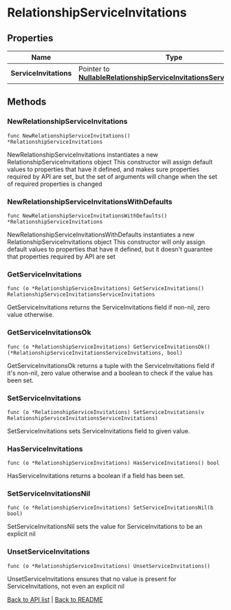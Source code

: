 # RelationshipServiceInvitations

## Properties

Name | Type | Description | Notes
------------ | ------------- | ------------- | -------------
**ServiceInvitations** | Pointer to [**NullableRelationshipServiceInvitationsServiceInvitations**](RelationshipServiceInvitationsServiceInvitations.md) |  | [optional] 

## Methods

### NewRelationshipServiceInvitations

`func NewRelationshipServiceInvitations() *RelationshipServiceInvitations`

NewRelationshipServiceInvitations instantiates a new RelationshipServiceInvitations object
This constructor will assign default values to properties that have it defined,
and makes sure properties required by API are set, but the set of arguments
will change when the set of required properties is changed

### NewRelationshipServiceInvitationsWithDefaults

`func NewRelationshipServiceInvitationsWithDefaults() *RelationshipServiceInvitations`

NewRelationshipServiceInvitationsWithDefaults instantiates a new RelationshipServiceInvitations object
This constructor will only assign default values to properties that have it defined,
but it doesn't guarantee that properties required by API are set

### GetServiceInvitations

`func (o *RelationshipServiceInvitations) GetServiceInvitations() RelationshipServiceInvitationsServiceInvitations`

GetServiceInvitations returns the ServiceInvitations field if non-nil, zero value otherwise.

### GetServiceInvitationsOk

`func (o *RelationshipServiceInvitations) GetServiceInvitationsOk() (*RelationshipServiceInvitationsServiceInvitations, bool)`

GetServiceInvitationsOk returns a tuple with the ServiceInvitations field if it's non-nil, zero value otherwise
and a boolean to check if the value has been set.

### SetServiceInvitations

`func (o *RelationshipServiceInvitations) SetServiceInvitations(v RelationshipServiceInvitationsServiceInvitations)`

SetServiceInvitations sets ServiceInvitations field to given value.

### HasServiceInvitations

`func (o *RelationshipServiceInvitations) HasServiceInvitations() bool`

HasServiceInvitations returns a boolean if a field has been set.

### SetServiceInvitationsNil

`func (o *RelationshipServiceInvitations) SetServiceInvitationsNil(b bool)`

 SetServiceInvitationsNil sets the value for ServiceInvitations to be an explicit nil

### UnsetServiceInvitations
`func (o *RelationshipServiceInvitations) UnsetServiceInvitations()`

UnsetServiceInvitations ensures that no value is present for ServiceInvitations, not even an explicit nil

[Back to API list](../README.md#documentation-for-api-endpoints) | [Back to README](../README.md)


